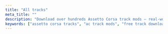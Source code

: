 ```yaml
---
title: "All tracks"
meta_title: ""
description: "Download over hundreds Assetto Corsa track mods – real-world racing circuits, oval circuit, free roam maps for free. Only high quality tracks, no ads"
keywords: ["assetto corsa tracks", "ac track mods", "free track download", "free roam maps"]
---
```

